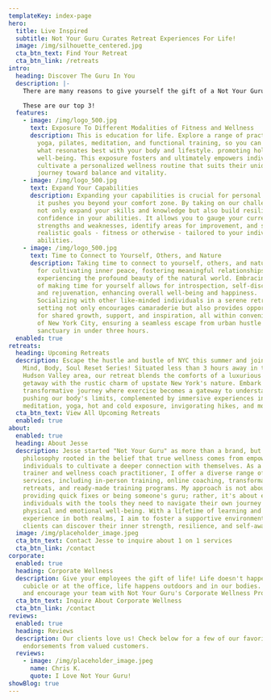 ```yaml
---
templateKey: index-page
hero:
  title: Live Inspired
  subtitle: Not Your Guru Curates Retreat Experiences For Life!
  image: /img/silhouette_centered.jpg
  cta_btn_text: Find Your Retreat
  cta_btn_link: /retreats
intro:
  heading: Discover The Guru In You
  description: |-
    There are many reasons to give yourself the gift of a Not Your Guru Retreat.

    These are our top 3!
  features:
    - image: /img/logo_500.jpg
      text: Exposure To Different Modalities of Fitness and Wellness
      description: This is education for life. Explore a range of practices such as
        yoga, pilates, meditation, and functional training, so you can discover
        what resonates best with your body and lifestyle. promoting holistic
        well-being. This exposure fosters and ultimately empowers individuals to
        cultivate a personalized wellness routine that suits their unique
        journey toward balance and vitality.
    - image: /img/logo_500.jpg
      text: Expand Your Capabilities
      description: Expanding your capabilities is crucial for personal growth because
        it pushes you beyond your comfort zone. By taking on our challenges, you
        not only expand your skills and knowledge but also build resilience and
        confidence in your abilities. It allows you to gauge your current
        strengths and weaknesses, identify areas for improvement, and set
        realistic goals - fitness or otherwise - tailored to your individual
        abilities.
    - image: /img/logo_500.jpg
      text: Time to Connect to Yourself, Others, and Nature
      description: Taking time to connect to yourself, others, and nature is essential
        for cultivating inner peace, fostering meaningful relationships, and
        experiencing the profound beauty of the natural world. Embracing the joy
        of making time for yourself allows for introspection, self-discovery,
        and rejuvenation, enhancing overall well-being and happiness.
        Socializing with other like-minded individuals in a serene retreat
        setting not only encourages camaraderie but also provides opportunities
        for shared growth, support, and inspiration, all within convenient reach
        of New York City, ensuring a seamless escape from urban hustle to serene
        sanctuary in under three hours.
  enabled: true
retreats:
  heading: Upcoming Retreats
  description: Escape the hustle and bustle of NYC this summer and join us for our
    Mind, Body, Soul Reset Series! Situated less than 3 hours away in the serene
    Hudson Valley area, our retreat blends the comforts of a luxurious Airbnb
    getaway with the rustic charm of upstate New York's nature. Embark on a
    transformative journey where exercise becomes a gateway to understanding and
    pushing our body's limits, complemented by immersive experiences in
    meditation, yoga, hot and cold exposure, invigorating hikes, and more
  cta_btn_text: View All Upcoming Retreats
  enabled: true
about:
  enabled: true
  heading: About Jesse
  description: Jesse started "Not Your Guru" as more than a brand, but as a
    philosophy rooted in the belief that true wellness comes from empowering
    individuals to cultivate a deeper connection with themselves. As a personal
    trainer and wellness coach practitioner, I offer a diverse range of
    services, including in-person training, online coaching, transformative
    retreats, and ready-made training programs. My approach is not about
    providing quick fixes or being someone's guru; rather, it's about equipping
    individuals with the tools they need to navigate their own journey towards
    physical and emotional well-being. With a lifetime of learning and personal
    experience in both realms, I aim to foster a supportive environment where
    clients can discover their inner strength, resilience, and self-awareness.
  image: /img/placeholder_image.jpeg
  cta_btn_text: Contact Jesse to inquire about 1 on 1 services
  cta_btn_link: /contact
corporate:
  enabled: true
  heading: Corporate Wellness
  description: Give your employees the gift of life! Life doesn't happen in the
    cubicle or at the office, life happens outdoors and in our bodies. Empower
    and encourage your team with Not Your Guru's Corporate Wellness Programs!
  cta_btn_text: Inquire About Corporate Wellness
  cta_btn_link: /contact
reviews:
  enabled: true
  heading: Reviews
  description: Our clients love us! Check below for a few of our favorite
    endorsements from valued customers.
  reviews:
    - image: /img/placeholder_image.jpeg
      name: Chris K.
      quote: I Love Not Your Guru!
showBlog: true
---
```

